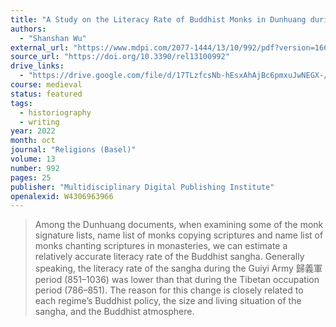 ```yaml
---
title: "A Study on the Literacy Rate of Buddhist Monks in Dunhuang during the Late Tang, Five Dynasties, and Early Song Period"
authors:
  - "Shanshan Wu"
external_url: "https://www.mdpi.com/2077-1444/13/10/992/pdf?version=1666350900"
source_url: "https://doi.org/10.3390/rel13100992"
drive_links:
  - "https://drive.google.com/file/d/17TLzfcsNb-hEsxAhAjBc6pmxuJwNEGX-/view?usp=drivesdk"
course: medieval
status: featured
tags:
  - historiography
  - writing
year: 2022
month: oct
journal: "Religions (Basel)"
volume: 13
number: 992
pages: 25
publisher: "Multidisciplinary Digital Publishing Institute"
openalexid: W4306963966
---
```


> Among the Dunhuang documents, when examining some of the monk signature lists, name list of monks copying scriptures and name list of monks chanting scriptures in monasteries, we can estimate a relatively accurate literacy rate of the Buddhist sangha.
> Generally speaking, the literacy rate of the sangha during the Guiyi Army 歸義軍 period (851–1036) was lower than that during the Tibetan occupation period (786–851).
> The reason for this change is closely related to each regime’s Buddhist policy, the size and living situation of the sangha, and the Buddhist atmosphere.
